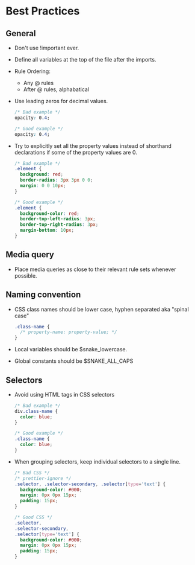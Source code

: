 # Best Practices

## General

- Don't use !important ever.

- Define all variables at the top of the file after the imports.

- Rule Ordering:

  - Any @ rules
  - After @ rules, alphabatical

- Use leading zeros for decimal values.

  ```css
  /* Bad example */
  opacity: 0.4;

  /* Good example */
  opacity: 0.4;
  ```

- Try to explicitly set all the property values instead of shorthand declarations if some of the property values are 0.

  ```css
  /* Bad example */
  .element {
    background: red;
    border-radius: 3px 3px 0 0;
    margin: 0 0 10px;
  }

  /* Good example */
  .element {
    background-color: red;
    border-top-left-radius: 3px;
    border-top-right-radius: 3px;
    margin-bottom: 10px;
  }
  ```

## Media query

- Place media queries as close to their relevant rule sets whenever possible.

## Naming convention

- CSS class names should be lower case, hyphen separated aka "spinal case"

  ```css
  .class-name {
    /* property-name: property-value; */
  }
  ```

- Local variables should be \$snake_lowercase.

- Global constants should be \$SNAKE_ALL_CAPS

## Selectors

- Avoid using HTML tags in CSS selectors

  ```css
  /* Bad example */
  div.class-name {
    color: blue;
  }

  /* Good example */
  .class-name {
    color: blue;
  }
  ```

- When grouping selectors, keep individual selectors to a single line.

  ```css
  /* Bad CSS */
  /* prettier-ignore */
  .selector, .selector-secondary, .selector[type='text'] {
    background-color: #000;
    margin: 0px 0px 15px;
    padding: 15px;
  }

  /* Good CSS */
  .selector,
  .selector-secondary,
  .selector[type='text'] {
    background-color: #000;
    margin: 0px 0px 15px;
    padding: 15px;
  }
  ```
